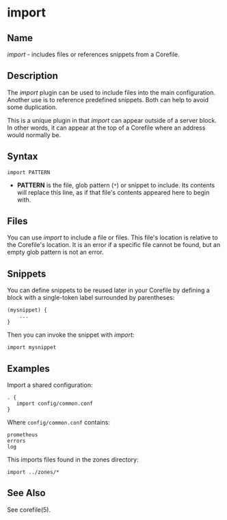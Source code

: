 # import

## Name

*import* - includes files or references snippets from a Corefile.

## Description

The *import* plugin can be used to include files into the main configuration. Another use is to
reference predefined snippets. Both can help to avoid some duplication.

This is a unique plugin in that *import* can appear outside of a server block. In other words, it
can appear at the top of a Corefile where an address would normally be.

## Syntax

~~~
import PATTERN
~~~

*   **PATTERN** is the file, glob pattern (`*`) or snippet to include. Its contents will replace
    this line, as if that file's contents appeared here to begin with.

## Files

You can use *import* to include a file or files. This file's location is relative to the
Corefile's location. It is an error if a specific file cannot be found, but an empty glob pattern is
not an error.

## Snippets

You can define snippets to be reused later in your Corefile by defining a block with a single-token
label surrounded by parentheses:

~~~ corefile
(mysnippet) {
	...
}
~~~

Then you can invoke the snippet with *import*:

~~~
import mysnippet
~~~

## Examples

Import a shared configuration:

~~~
. {
   import config/common.conf
}
~~~

Where `config/common.conf` contains:

~~~
prometheus
errors
log
~~~

This imports files found in the zones directory:

~~~
import ../zones/*
~~~

## See Also

See corefile(5).
